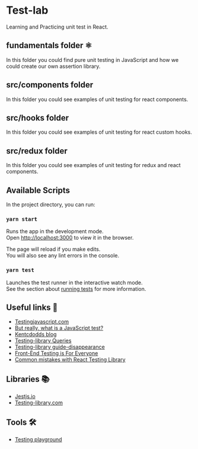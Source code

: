 # Test-lab

Learning and Practicing unit test in React.

## fundamentals folder ⚛️

In this folder you could find pure unit testing in JavaScript
and how we could create our own assertion library.

## src/components folder

In this folder you could see examples of unit testing for react components.

## src/hooks folder

In this folder you could see examples of unit testing for react custom hooks.

## src/redux folder

In this folder you could see examples of unit testing for redux and react components.

## Available Scripts

In the project directory, you can run:

### `yarn start`

Runs the app in the development mode.\
Open [http://localhost:3000](http://localhost:3000) to view it in the browser.

The page will reload if you make edits.\
You will also see any lint errors in the console.

### `yarn test`

Launches the test runner in the interactive watch mode.\
See the section about [running tests](https://facebook.github.io/create-react-app/docs/running-tests) for more information.

## Useful links 🔗

- [Testingjavascript.com](https://testingjavascript.com/)
- [But really, what is a JavaScript test?](https://kentcdodds.com/blog/but-really-what-is-a-javascript-test)
- [Kentcdodds blog](https://kentcdodds.com/blog?q=testing)
- [Testing-library Queries](https://testing-library.com/docs/queries/about)
- [Testing-library guide-disappearance](https://testing-library.com/docs/guide-disappearance/)
- [Front-End Testing is For Everyone](https://css-tricks.com/front-end-testing-is-for-everyone/)
- [Common mistakes with React Testing Library](https://kentcdodds.com/blog/common-mistakes-with-react-testing-library)

## Libraries 📚

- [Jestjs.io](https://jestjs.io/)
- [Testing-library.com](https://testing-library.com/)

## Tools 🛠️

- [Testing playground](https://chrome.google.com/webstore/detail/testing-playground/hejbmebodbijjdhflfknehhcgaklhano?hl=en)

